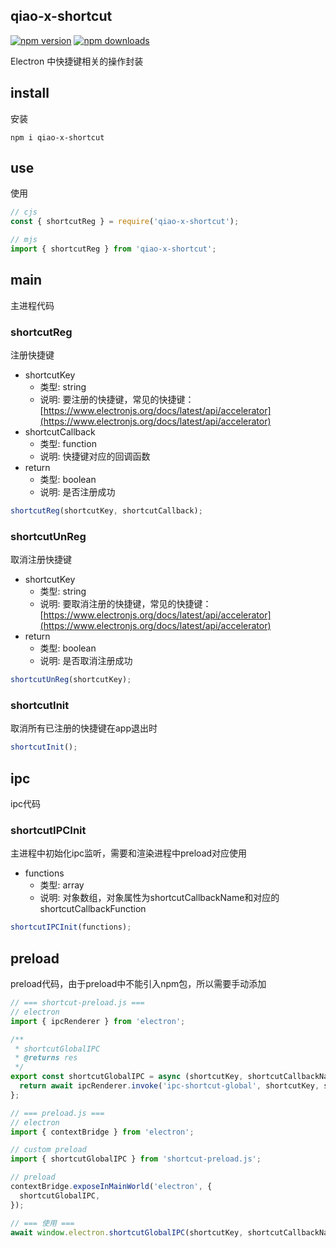 ## qiao-x-shortcut

[![npm version](https://img.shields.io/npm/v/qiao-x-shortcut.svg?style=flat-square)](https://www.npmjs.org/package/qiao-x-shortcut)
[![npm downloads](https://img.shields.io/npm/dm/qiao-x-shortcut.svg?style=flat-square)](https://npm-stat.com/charts.html?package=qiao-x-shortcut)

Electron 中快捷键相关的操作封装

## install

安装

```shell
npm i qiao-x-shortcut
```

## use

使用

```javascript
// cjs
const { shortcutReg } = require('qiao-x-shortcut');

// mjs
import { shortcutReg } from 'qiao-x-shortcut';
```

## main

主进程代码

### shortcutReg

注册快捷键

- shortcutKey
  - 类型: string
  - 说明: 要注册的快捷键，常见的快捷键：[https://www.electronjs.org/docs/latest/api/accelerator](https://www.electronjs.org/docs/latest/api/accelerator)
- shortcutCallback
  - 类型: function
  - 说明: 快捷键对应的回调函数
- return
  - 类型: boolean
  - 说明: 是否注册成功

```javascript
shortcutReg(shortcutKey, shortcutCallback);
```

### shortcutUnReg

取消注册快捷键

- shortcutKey
  - 类型: string
  - 说明: 要取消注册的快捷键，常见的快捷键：[https://www.electronjs.org/docs/latest/api/accelerator](https://www.electronjs.org/docs/latest/api/accelerator)
- return
  - 类型: boolean
  - 说明: 是否取消注册成功

```javascript
shortcutUnReg(shortcutKey);
```

### shortcutInit

取消所有已注册的快捷键在app退出时

```javascript
shortcutInit();
```

## ipc

ipc代码

### shortcutIPCInit

主进程中初始化ipc监听，需要和渲染进程中preload对应使用

- functions
  - 类型: array
  - 说明: 对象数组，对象属性为shortcutCallbackName和对应的shortcutCallbackFunction

```javascript
shortcutIPCInit(functions);
```

## preload

preload代码，由于preload中不能引入npm包，所以需要手动添加

```javascript
// === shortcut-preload.js ===
// electron
import { ipcRenderer } from 'electron';

/**
 * shortcutGlobalIPC
 * @returns res
 */
export const shortcutGlobalIPC = async (shortcutKey, shortcutCallbackName) => {
  return await ipcRenderer.invoke('ipc-shortcut-global', shortcutKey, shortcutCallbackName);
};

// === preload.js ===
// electron
import { contextBridge } from 'electron';

// custom preload
import { shortcutGlobalIPC } from 'shortcut-preload.js';

// preload
contextBridge.exposeInMainWorld('electron', {
  shortcutGlobalIPC,
});

// === 使用 ===
await window.electron.shortcutGlobalIPC(shortcutKey, shortcutCallbackName);
```
